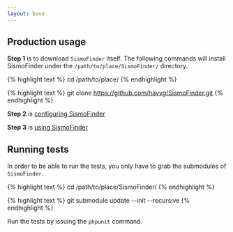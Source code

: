 ```yaml
---
layout: base
---
```

## Production usage

**Step 1** is to download `SismoFinder` itself.
The following commands will install SismoFinder under the `/path/to/place/SismoFinder/` directory.

{% highlight text %}
cd /path/to/place/
{% endhighlight %}

{% highlight text %}
git clone https://github.com/havvg/SismoFinder.git
{% endhighlight %}

**Step 2** is [configuring SismoFinder](configuration.html)

**Step 3** is [using SismoFinder](usage.html)

## Running tests

In order to be able to run the tests, you only have to grab the submodules of `SismoFinder`.

{% highlight text %}
cd /path/to/place/SismoFinder/
{% endhighlight %}

{% highlight text %}
git submodule update --init --recursive
{% endhighlight %}

Run the tests by issuing the `phpunit` command.
